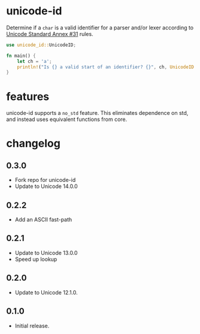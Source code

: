 # unicode-id

Determine if a `char` is a valid identifier for a parser and/or lexer according to
[Unicode Standard Annex #31](http://www.unicode.org/reports/tr31/) rules.

```rust
use unicode_id::UnicodeID;

fn main() {
    let ch = 'a';
    println!("Is {} a valid start of an identifier? {}", ch, UnicodeID::is_id_start(ch));
}
```

# features

unicode-id supports a `no_std` feature. This eliminates dependence
on std, and instead uses equivalent functions from core.


# changelog
## 0.3.0

- Fork repo for unicode-id
- Update to Unicode 14.0.0

## 0.2.2

- Add an ASCII fast-path

## 0.2.1

- Update to Unicode 13.0.0
- Speed up lookup

## 0.2.0

- Update to Unicode 12.1.0.

## 0.1.0

- Initial release.
